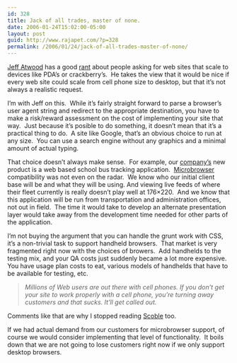 ```yaml
---
id: 328
title: Jack of all trades, master of none.
date: 2006-01-24T15:02:00-05:00
layout: post
guid: http://www.rajapet.com/?p=328
permalink: /2006/01/24/jack-of-all-trades-master-of-none/
---
```

[Jeff Atwood](http://www.codinghorror.com/blog/) has a good [rant](http://www.codinghorror.com/mtype/mt-tb-renamed.cgi/496) about people asking for web sites that scale to devices like PDA’s or crackberry’s.  He takes the view that it would be nice if every web site could scale from cell phone size to desktop, but that it’s not always a realistic request.  

I’m with Jeff on this.  While it’s fairly straight forward to parse a browser’s user agent string and redirect to the appropriate destination, you have to make a risk/reward assessment on the cost of implementing your site that way.  Just because it’s posible to do something, it doesn’t mean that it’s a practical thing to do.  A site like Google, that’s an obvious choice to run at any size.  You can use a search engine without any graphics and a minimal amount of actual typing.

That choice doesn’t always make sense.  For example, our [company’s](http://www.versatrans.com/) new product is a web based school bus tracking application.  [Microbrowser](http://en.wikipedia.org/wiki/Microbrowser) compatibility was not even on the radar.  We know who our initial client base will be and what they will be using. And viewing live feeds of where their fleet currently is really doesn’t play well at 176&#215;220.  And we know that this application will be run from transportation and administration offices, not out in field.  The time it would take to develop an alternate presentation layer would take away from the development time needed for other parts of the application.  

I’m not buying the argument that you can handle the grunt work with CSS, it’s a non-trivial task to support handheld browsers.  That market is very fragmented right now with the choices of browers.  Add handhelds to the testing mix, and your QA costs just suddenly became a lot more expensive.  You have usage plan costs to eat, various models of handhelds that have to be available for testing, etc.

<blockquote dir="ltr">
  <p>
    <em>Millions of Web users are out there with cell phones. If you don’t get your site to work properly with a cell phone, you’re turning away customers and that sucks. It’ll get called out.</em>
  </p>
</blockquote>

Comments like that are why I stopped reading [Scoble](http://scobleizer.wordpress.com/2006/01/01/one-wish-for-2006/) too.

If we had actual demand from our customers for microbrowser support, of course we would consider implementing that level of functionality.  It boils down that we are not going to lose customers right now if we only support desktop browsers.